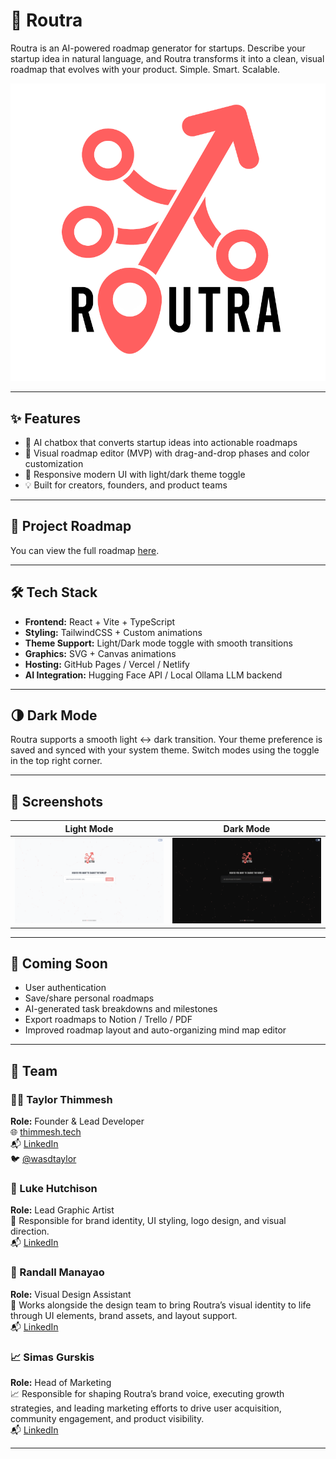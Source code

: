 # 🚀 Routra

Routra is an AI-powered roadmap generator for startups. Describe your startup idea in natural language, and Routra transforms it into a clean, visual roadmap that evolves with your product. Simple. Smart. Scalable.

![Routra Logo](public/routra_cropped.png)

---

## ✨ Features

- 🧠 AI chatbox that converts startup ideas into actionable roadmaps
- 📌 Visual roadmap editor (MVP) with drag-and-drop phases and color customization
- 🎨 Responsive modern UI with light/dark theme toggle
- 💡 Built for creators, founders, and product teams

---

## 📍 Project Roadmap

You can view the full roadmap [here](./ROADMAP.md).

---

## 🛠 Tech Stack

- **Frontend:** React + Vite + TypeScript
- **Styling:** TailwindCSS + Custom animations
- **Theme Support:** Light/Dark mode toggle with smooth transitions
- **Graphics:** SVG + Canvas animations
- **Hosting:** GitHub Pages / Vercel / Netlify
- **AI Integration:** Hugging Face API / Local Ollama LLM backend

---

## 🌗 Dark Mode

Routra supports a smooth light ↔ dark transition. Your theme preference is saved and synced with your system theme. Switch modes using the toggle in the top right corner.

---

## 📸 Screenshots

| Light Mode | Dark Mode |
|------------|-----------|
| ![Light](screenshots/light.png) | ![Dark](screenshots/dark.png) |

---

## 🧪 Coming Soon

- User authentication
- Save/share personal roadmaps
- AI-generated task breakdowns and milestones
- Export roadmaps to Notion / Trello / PDF
- Improved roadmap layout and auto-organizing mind map editor

---

## 👥 Team

### 🧑‍💻 Taylor Thimmesh  
**Role:** Founder & Lead Developer  
🌐 [thimmesh.tech](https://thimmesh.tech)  
📬 [LinkedIn](https://www.linkedin.com/in/taylorthimmesh/)  
🐦 [@wasdtaylor](https://twitter.com/wasdtaylor)

### 🎨 Luke Hutchison  
**Role:** Lead Graphic Artist  
🎨 Responsible for brand identity, UI styling, logo design, and visual direction.  
📬 [LinkedIn](https://www.linkedin.com/in/luke-hutchison-737237310/)

### 🎨 Randall Manayao  
**Role:** Visual Design Assistant  
🎨 Works alongside the design team to bring Routra’s visual identity to life through UI elements, brand assets, and layout support.  
📬 [LinkedIn](https://www.linkedin.com/in/randall-manayao-b80648311/)

### 📈 Simas Gurskis  
**Role:** Head of Marketing  
📈 Responsible for shaping Routra’s brand voice, executing growth strategies, and leading marketing efforts to drive user acquisition, community engagement, and product visibility.  
📬 [LinkedIn](https://www.linkedin.com/in/simas-gurskis-b025b1362/)

---
